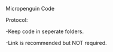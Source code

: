 Micropenguin Code


Protocol:

-Keep code in seperate folders. 

-Link is recommended but NOT required. 
